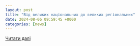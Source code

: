 ```yaml
---
layout: post
title: "Від великих національних до великих регіональних"
date: 2024-08-06 09:59:45 +0000
categories: [news]
---
```


[Читати далі](https://gazeta.ua/articles/edu-and-science/_vid-velikih-nacionalnih-do-velikih-regionalnih/1189635)
